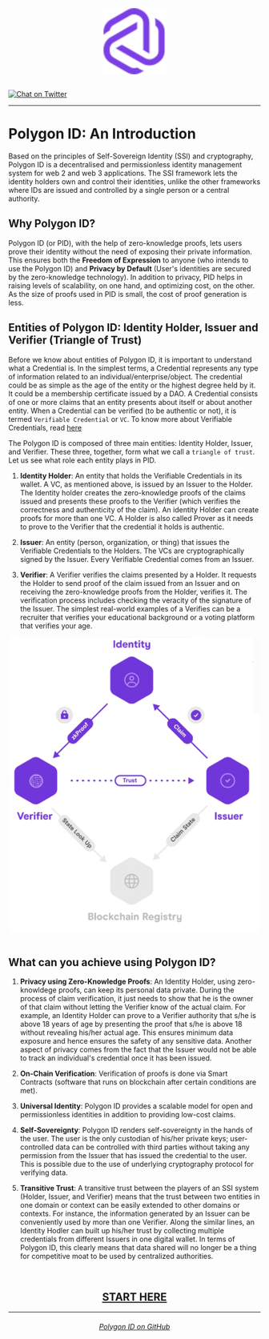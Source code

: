 <div align="center">
<img src="logo.svg" align="center" width="128px"/>
<br /><br />
</div>

[![Chat on Twitter][ico-twitter]][link-twitter]

[ico-twitter]: https://img.shields.io/twitter/url?color=black&label=0xpolygonid&logoColor=black&style=social&url=https%3A%2F%2Ftwitter.com%2F0xpolygonid

[link-twitter]: https://twitter.com/0xpolygonid

---
# Polygon ID: An Introduction

Based on the principles of Self-Sovereign Identity (SSI) and cryptography, Polygon ID is a decentralised and permissionless identity management system for web 2 and web 3 applications. The SSI framework lets the identity holders own and control their identities, unlike the other frameworks where IDs are issued and controlled by a single person or a central authority. 

## Why Polygon ID?

Polygon ID (or PID), with the help of zero-knowledge proofs, lets users prove their identity without the need of exposing their private information. This ensures both the **Freedom of Expression** to anyone (who intends to use the Polygon ID) and **Privacy by Default** (User's identities are secured by the zero-knowledge technology). In addition to privacy, PID helps in raising levels of scalability, on one hand, and optimizing cost, on the other. As the size of proofs used in PID is small, the cost of proof generation is less. 



## Entities of Polygon ID: Identity Holder, Issuer and Verifier (Triangle of Trust)

Before we know about entities of Polygon ID, it is important to understand what a Credential is. In the simplest terms, a Credential represents any type of information related to an individual/enterprise/object. The credential could be as simple as the age of the entity or the highest degree held by it. It could be  a membership certificate issued by a DAO. A Credential consists of one or more claims that an entity presents about itself or about another entity. When a Credential can be verified (to be authentic or not), it is termed `Verifiable Credential` or `VC`. To know more about Verifiable Credentials, read [here](...)

The Polygon ID is composed of three main entities: Identity Holder, Issuer, and Verifier. These three, together, form what we call a `triangle of trust`. Let us see what  role each entity plays in PID. 

1. **Identity Holder**: An entity that holds the Verifiable Credentials in its wallet. A VC, as mentioned above, is issued by an Issuer to the Holder. The Identity holder creates the zero-knowledge proofs of the claims issued and presents these proofs to the Verifier (which verifies the correctness and authenticity of the claim). An identity Holder can create proofs for more than one VC. A Holder is also called Prover as it needs to prove to the Verifier that the credential it holds is authentic. 

2. **Issuer**: An entity (person, organization, or thing) that issues the Verifiable Credentials to the Holders. The VCs are cryptographically signed by the Issuer. Every Verifiable Credential comes from an Issuer. 

3. **Verifier**: A Verifier verifies the claims presented by a Holder. It requests the Holder to send proof of the claim issued from an Issuer and on receiving the zero-knowledge proofs from the Holder, verifies it. The verification process includes checking the veracity of the signature of the Issuer. The simplest real-world examples of a Verifies can be a recruiter that verifies your educational background or a voting platform that verifies your age. 

<div align="center">
<img src= "./imgs/triangle-of-trust-polygonID.png" align="center" width="500"/>
</div>



<br>

## What can you achieve using Polygon ID?

1. **Privacy using Zero-Knowledge Proofs**: An Identity Holder, using zero-knowldege proofs, can keep its personal data private. During the process of claim verification, it just needs to show that he is the owner of that claim without letting the Verifier know of the actual claim. For example, an Identity Holder can prove to a Verifier authority that s/he is above 18 years of age by presenting the proof that s/he is above 18 without revealing his/her actual age. This ensures minimum data exposure and hence ensures the safety of any sensitive data. 
Another aspect of privacy comes from the fact that the Issuer would not be able to track an individual's credential once it has been issued. 

2. **On-Chain Verification**: Verification of proofs is done via Smart Contracts (software that runs on blockchain after certain conditions are met). 

3. **Universal Identity**: Polygon ID provides a scalable model for open and permissionless identities in addition to providing low-cost claims. 

4. **Self-Sovereignty**: Polygon ID renders self-sovereignty in the hands of the user. The user is the only custodian of his/her private keys; user-controlled data can be controlled with third parties without taking any permission from the Issuer that has issued the credential to the user. This is possible due to the use of underlying cryptography protocol for verifying data. 

5. **Transitive Trust**: A transitive trust between the players of an SSI system (Holder, Issuer, and Verifier) means that the trust between two entities in one domain or context can be easily extended to other domains or contexts. For instance, the information generated by an Issuer can be conveniently used by more than one Verifier. Along the similar lines, an Identity Hodler can built up his/her trust by collecting multiple credentials from different Issuers in one digital wallet. In terms of Polygon ID, this clearly means that data shared will no longer be a thing for competitive moat to be used by centralized authorities.

<br>

## <div align="center"><b>[START HERE](getting-started/getting-started.md)</b></div>

---

###### <div align="center">[Polygon ID on GitHub](https://github.com/0xPolygonID)</div>






